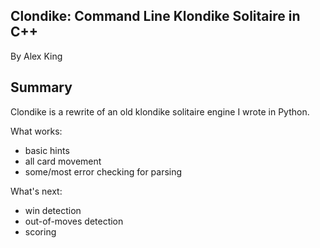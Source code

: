 Clondike: Command Line Klondike Solitaire in C++
-----------------------------------------------------
By Alex King

Summary
-------
Clondike is a rewrite of an old klondike solitaire engine I wrote in Python.














































What works:
* basic hints
* all card movement
* some/most error checking for parsing

What's next:
* win detection
* out-of-moves detection
* scoring